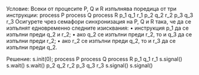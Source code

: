 Условие: Всеки от процесите P, Q и R изпълнява поредица от три инструкции:
process P process Q process R
p_1 q_1 r_1
p_2 q_2 r_2
p_3 q_3 r_3
Осигурете чрез семафори синхронизация на P, Q и R така, че да се изпълнят едновременно следните
изисквания:
• инструкция p_1 да се изпълни преди q_2 и r_2;
• ако q_2 се изпълни преди r_2, то и q_3 да се изпълни преди r_2;
• ако r_2 се изпълни преди q_2, то и r_3 да се изпълни преди q_2.

Решение: 
s.init(0);
process P   process Q process R
p_1         q_1         r_1
s.signal()  s.wait()    s.wait()
p_2         q_2         r_2
p_3         q_3         r_3
            s.signal()  s.signal()